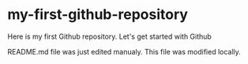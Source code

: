 # my-first-github-repository
Here is my first Github repository. Let's get started with Github

README.md file was just edited manualy. This file was modified locally.
